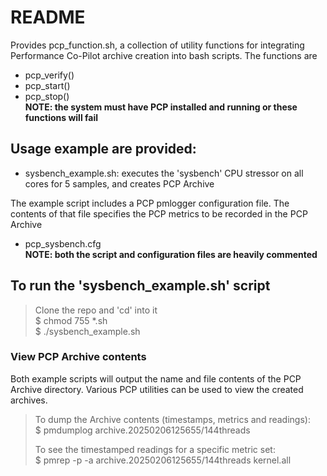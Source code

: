 # README

Provides pcp_function.sh, a collection of utility functions for integrating Performance
Co-Pilot archive creation into bash scripts. The functions are
* pcp_verify()
* pcp_start()
* pcp_stop()  
  **NOTE: the system must have PCP installed and running or these functions will fail** 

## Usage example are provided:
* sysbench_example.sh: executes the 'sysbench' CPU stressor on all cores for 5 samples, and creates PCP Archive
  
The example script includes a PCP pmlogger configuration file. The contents of that
file specifies the PCP metrics to be recorded in the PCP Archive
* pcp_sysbench.cfg  
  **NOTE: both the script and configuration files are heavily commented**

## To run the 'sysbench_example.sh' script
> Clone the repo and 'cd' into it  
> $ chmod 755 *.sh  
> $ ./sysbench_example.sh  

### View PCP Archive contents
Both example scripts will output the name and file contents of the PCP Archive
directory. Various PCP utilities can be used to view the created archives.  
> To dump the Archive contents (timestamps, metrics and readings):   
> $ pmdumplog archive.20250206125655/144threads
>   
> To see the timestamped readings for a specific metric set:  
> $ pmrep -p -a archive.20250206125655/144threads kernel.all

